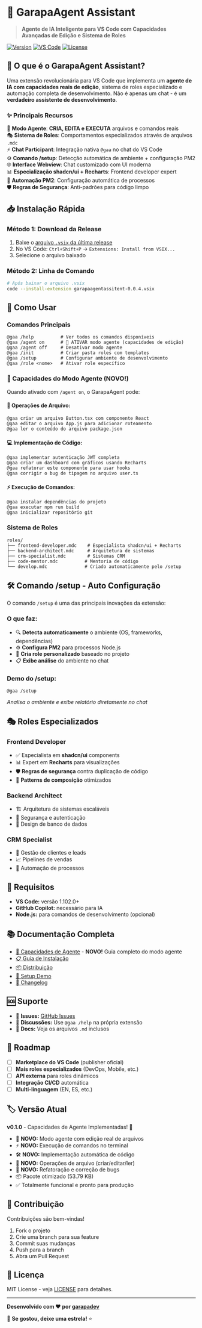 # 🤖 GarapaAgent Assistant

> **Agente de IA Inteligente para VS Code com Capacidades Avançadas de Edição e Sistema de Roles**

[![Version](https://img.shields.io/badge/version-0.1.0-blue.svg)](https://github.com/garapadev/garapaagentassistente/releases)
[![VS Code](https://img.shields.io/badge/VS%20Code-1.102.0+-brightgreen.svg)](https://code.visualstudio.com/)
[![License](https://img.shields.io/badge/license-MIT-green.svg)](LICENSE)

## 🚀 **O que é o GarapaAgent Assistant?**

Uma extensão revolucionária para VS Code que implementa um **agente de IA com capacidades reais de edição**, sistema de roles especializado e automação completa de desenvolvimento. Não é apenas um chat - é um **verdadeiro assistente de desenvolvimento**.

### ✨ **Principais Recursos**

🤖 **Modo Agente**: **CRIA, EDITA e EXECUTA** arquivos e comandos reais  
🎭 **Sistema de Roles**: Comportamentos especializados através de arquivos `.mdc`  
⚡ **Chat Participant**: Integração nativa `@gaa` no chat do VS Code  
⚙️ **Comando /setup**: Detecção automática de ambiente + configuração PM2  
🌐 **Interface Webview**: Chat customizado com UI moderna  
📊 **Especialização shadcn/ui + Recharts**: Frontend developer expert  
🔧 **Automação PM2**: Configuração automática de processos  
🛡️ **Regras de Segurança**: Anti-padrões para código limpo  

## 📥 **Instalação Rápida**

### **Método 1: Download da Release**
1. Baixe o [arquivo `.vsix` da última release](https://github.com/garapadev/garapaagentassistente/releases)
2. No VS Code: `Ctrl+Shift+P` → `Extensions: Install from VSIX...`
3. Selecione o arquivo baixado

### **Método 2: Linha de Comando**
```bash
# Após baixar o arquivo .vsix
code --install-extension garapaagentassitent-0.0.4.vsix
```

## 🎯 **Como Usar**

### **Comandos Principais**
```
@gaa /help          # Ver todos os comandos disponíveis
@gaa /agent on      # 🚀 ATIVAR modo agente (capacidades de edição)
@gaa /agent off     # Desativar modo agente
@gaa /init          # Criar pasta roles com templates
@gaa /setup         # Configurar ambiente de desenvolvimento
@gaa /role <nome>   # Ativar role específico
```

### **🤖 Capacidades do Modo Agente (NOVO!)**

Quando ativado com `/agent on`, o GarapaAgent pode:

#### **📁 Operações de Arquivo:**
```
@gaa criar um arquivo Button.tsx com componente React
@gaa editar o arquivo App.js para adicionar roteamento
@gaa ler o conteúdo do arquivo package.json
```

#### **💻 Implementação de Código:**
```
@gaa implementar autenticação JWT completa
@gaa criar um dashboard com gráficos usando Recharts
@gaa refatorar este componente para usar hooks
@gaa corrigir o bug de tipagem no arquivo user.ts
```

#### **⚡ Execução de Comandos:**
```
@gaa instalar dependências do projeto
@gaa executar npm run build
@gaa inicializar repositório git
```

### **Sistema de Roles**
```
roles/
├── frontend-developer.mdc    # Especialista shadcn/ui + Recharts
├── backend-architect.mdc     # Arquitetura de sistemas
├── crm-specialist.mdc        # Sistemas CRM
├── code-mentor.mdc          # Mentoria de código
└── develop.mdc              # Criado automaticamente pelo /setup
```

## 🛠️ **Comando /setup - Auto Configuração**

O comando `/setup` é uma das principais inovações da extensão:

### **O que faz:**
- 🔍 **Detecta automaticamente** o ambiente (OS, frameworks, dependências)
- ⚙️ **Configura PM2** para processos Node.js
- 📝 **Cria role personalizado** baseado no projeto
- 📋 **Exibe análise** do ambiente no chat

### **Demo do /setup:**
```
@gaa /setup
```
*Analisa o ambiente e exibe relatório diretamente no chat*

## 🎭 **Roles Especializados**

### **Frontend Developer**
- ✅ Especialista em **shadcn/ui** components
- 📊 Expert em **Recharts** para visualizações
- 🛡️ **Regras de segurança** contra duplicação de código
- 🎨 **Patterns de composição** otimizados

### **Backend Architect**
- 🏗️ Arquitetura de sistemas escaláveis
- 🔐 Segurança e autenticação
- 💾 Design de banco de dados

### **CRM Specialist**
- 👥 Gestão de clientes e leads
- 📈 Pipelines de vendas
- 🔄 Automação de processos

## 🔧 **Requisitos**

- **VS Code:** versão 1.102.0+
- **GitHub Copilot:** necessário para IA
- **Node.js:** para comandos de desenvolvimento (opcional)

## 📚 **Documentação Completa**

- [🤖 Capacidades de Agente](AGENT_CAPABILITIES.md) - **NOVO!** Guia completo do modo agente
- [📋 Guia de Instalação](INSTALLATION_GUIDE.md)
- [📦 Distribuição](DISTRIBUTION.md)
- [🎯 Setup Demo](SETUP_DEMO.md)
- [📝 Changelog](CHANGELOG.md)

## 🆘 **Suporte**

- 🐛 **Issues:** [GitHub Issues](https://github.com/garapadev/garapaagentassistente/issues)
- 💬 **Discussões:** Use `@gaa /help` na própria extensão
- 📖 **Docs:** Veja os arquivos `.md` inclusos

## 🔄 **Roadmap**

- [ ] **Marketplace do VS Code** (publisher oficial)
- [ ] **Mais roles especializados** (DevOps, Mobile, etc.)
- [ ] **API externa** para roles dinâmicos
- [ ] **Integração CI/CD** automática
- [ ] **Multi-linguagem** (EN, ES, etc.)

## 🏷️ **Versão Atual**

**v0.1.0** - Capacidades de Agente Implementadas! 🚀
- 🤖 **NOVO:** Modo agente com edição real de arquivos
- ⚡ **NOVO:** Execução de comandos no terminal
- 🛠️ **NOVO:** Implementação automática de código
- 📁 **NOVO:** Operações de arquivo (criar/editar/ler)
- 🔧 **NOVO:** Refatoração e correção de bugs
- 📦 Pacote otimizado (53.79 KB)
- ✅ Totalmente funcional e pronto para produção

## 🤝 **Contribuição**

Contribuições são bem-vindas! 

1. Fork o projeto
2. Crie uma branch para sua feature
3. Commit suas mudanças
4. Push para a branch
5. Abra um Pull Request

## 📄 **Licença**

MIT License - veja [LICENSE](LICENSE) para detalhes.

---

**Desenvolvido com ❤️ por [garapadev](https://github.com/garapadev)**

🌟 **Se gostou, deixe uma estrela!** ⭐
